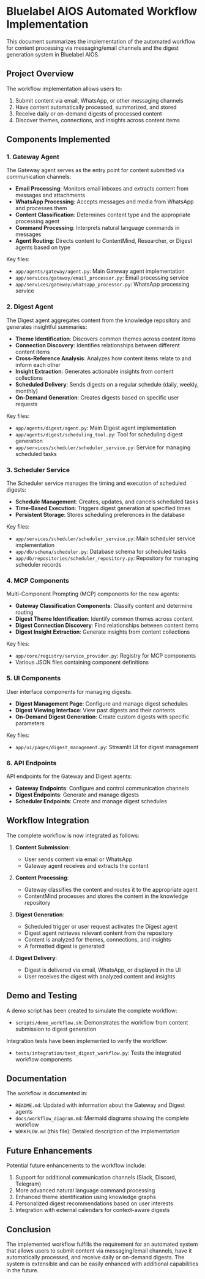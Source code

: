 # Bluelabel AIOS Automated Workflow Implementation

This document summarizes the implementation of the automated workflow for content processing via messaging/email channels and the digest generation system in Bluelabel AIOS.

## Project Overview

The workflow implementation allows users to:

1. Submit content via email, WhatsApp, or other messaging channels
2. Have content automatically processed, summarized, and stored
3. Receive daily or on-demand digests of processed content
4. Discover themes, connections, and insights across content items

## Components Implemented

### 1. Gateway Agent

The Gateway agent serves as the entry point for content submitted via communication channels:

- **Email Processing**: Monitors email inboxes and extracts content from messages and attachments
- **WhatsApp Processing**: Accepts messages and media from WhatsApp and processes them
- **Content Classification**: Determines content type and the appropriate processing agent
- **Command Processing**: Interprets natural language commands in messages
- **Agent Routing**: Directs content to ContentMind, Researcher, or Digest agents based on type

Key files:
- `app/agents/gateway/agent.py`: Main Gateway agent implementation
- `app/services/gateway/email_processor.py`: Email processing service
- `app/services/gateway/whatsapp_processor.py`: WhatsApp processing service

### 2. Digest Agent

The Digest agent aggregates content from the knowledge repository and generates insightful summaries:

- **Theme Identification**: Discovers common themes across content items
- **Connection Discovery**: Identifies relationships between different content items
- **Cross-Reference Analysis**: Analyzes how content items relate to and inform each other
- **Insight Extraction**: Generates actionable insights from content collections
- **Scheduled Delivery**: Sends digests on a regular schedule (daily, weekly, monthly)
- **On-Demand Generation**: Creates digests based on specific user requests

Key files:
- `app/agents/digest/agent.py`: Main Digest agent implementation
- `app/agents/digest/scheduling_tool.py`: Tool for scheduling digest generation
- `app/services/scheduler/scheduler_service.py`: Service for managing scheduled tasks

### 3. Scheduler Service

The Scheduler service manages the timing and execution of scheduled digests:

- **Schedule Management**: Creates, updates, and cancels scheduled tasks
- **Time-Based Execution**: Triggers digest generation at specified times
- **Persistent Storage**: Stores scheduling preferences in the database

Key files:
- `app/services/scheduler/scheduler_service.py`: Main scheduler service implementation
- `app/db/schema/scheduler.py`: Database schema for scheduled tasks
- `app/db/repositories/scheduler_repository.py`: Repository for managing scheduler records

### 4. MCP Components

Multi-Component Prompting (MCP) components for the new agents:

- **Gateway Classification Components**: Classify content and determine routing
- **Digest Theme Identification**: Identify common themes across content
- **Digest Connection Discovery**: Find relationships between content items
- **Digest Insight Extraction**: Generate insights from content collections

Key files:
- `app/core/registry/service_provider.py`: Registry for MCP components
- Various JSON files containing component definitions

### 5. UI Components

User interface components for managing digests:

- **Digest Management Page**: Configure and manage digest schedules
- **Digest Viewing Interface**: View past digests and their contents
- **On-Demand Digest Generation**: Create custom digests with specific parameters

Key files:
- `app/ui/pages/digest_management.py`: Streamlit UI for digest management

### 6. API Endpoints

API endpoints for the Gateway and Digest agents:

- **Gateway Endpoints**: Configure and control communication channels
- **Digest Endpoints**: Generate and manage digests
- **Scheduler Endpoints**: Create and manage digest schedules

## Workflow Integration

The complete workflow is now integrated as follows:

1. **Content Submission**:
   - User sends content via email or WhatsApp
   - Gateway agent receives and extracts the content

2. **Content Processing**:
   - Gateway classifies the content and routes it to the appropriate agent
   - ContentMind processes and stores the content in the knowledge repository

3. **Digest Generation**:
   - Scheduled trigger or user request activates the Digest agent
   - Digest agent retrieves relevant content from the repository
   - Content is analyzed for themes, connections, and insights
   - A formatted digest is generated

4. **Digest Delivery**:
   - Digest is delivered via email, WhatsApp, or displayed in the UI
   - User receives the digest with analyzed content and insights

## Demo and Testing

A demo script has been created to simulate the complete workflow:

- `scripts/demo_workflow.sh`: Demonstrates the workflow from content submission to digest generation

Integration tests have been implemented to verify the workflow:

- `tests/integration/test_digest_workflow.py`: Tests the integrated workflow components

## Documentation

The workflow is documented in:

- `README.md`: Updated with information about the Gateway and Digest agents
- `docs/workflow_diagram.md`: Mermaid diagrams showing the complete workflow
- `WORKFLOW.md` (this file): Detailed description of the implementation

## Future Enhancements

Potential future enhancements to the workflow include:

1. Support for additional communication channels (Slack, Discord, Telegram)
2. More advanced natural language command processing
3. Enhanced theme identification using knowledge graphs
4. Personalized digest recommendations based on user interests
5. Integration with external calendars for context-aware digests

## Conclusion

The implemented workflow fulfills the requirement for an automated system that allows users to submit content via messaging/email channels, have it automatically processed, and receive daily or on-demand digests. The system is extensible and can be easily enhanced with additional capabilities in the future.